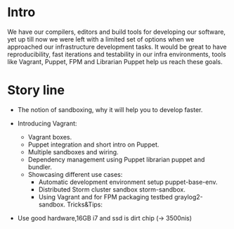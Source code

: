 Intro
=======================

We have our compilers, editors and build tools for developing our software, yet up till now we were left with a limited set of options when we approached our infrastructure development tasks. 
It would be great to have reproducibility, fast iterations and testability in our infra environments, tools like Vagrant, 
Puppet, FPM and Librarian Puppet help us reach these goals.


Story line
==========

 * The notion of sandboxing, why it will help you to develop faster.
 * Introducing Vagrant:
   * Vagrant boxes.
   * Puppet integration and short intro on Puppet.
   * Multiple sandboxes and wiring.
   * Dependency management using Puppet librarian puppet and bundler.
   * Showcasing different use cases:
     * Automatic development environment setup puppet-base-env.
     * Distributed Storm cluster sandbox storm-sandbox.
     * Using Vagrant and for FPM packaging testbed graylog2-sandbox.
  Tricks&Tips:
   
  * Use good hardware,16GB i7 and ssd is dirt chip (-> 3500nis)
